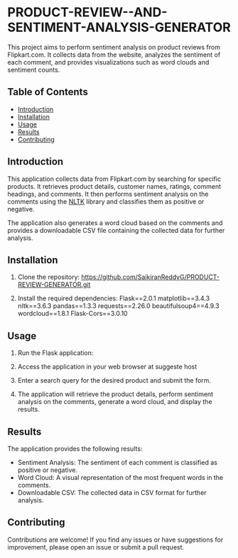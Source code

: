 # PRODUCT-REVIEW--AND-SENTIMENT-ANALYSIS-GENERATOR

This project aims to perform sentiment analysis on product reviews from Flipkart.com. It collects data from the website, analyzes the sentiment of each comment, and provides visualizations such as word clouds and sentiment counts.

## Table of Contents
- [Introduction](#introduction)
- [Installation](#installation)
- [Usage](#usage)
- [Results](#results)
- [Contributing](#contributing)


## Introduction

This application collects data from Flipkart.com by searching for specific products. It retrieves product details, customer names, ratings, comment headings, and comments. It then performs sentiment analysis on the comments using the [NLTK](https://www.nltk.org/) library and classifies them as positive or negative.

The application also generates a word cloud based on the comments and provides a downloadable CSV file containing the collected data for further analysis.

## Installation

1. Clone the repository:
https://github.com/SaikiranReddyG/PRODUCT-REVIEW-GENERATOR.git

2. Install the required dependencies:
Flask==2.0.1
matplotlib==3.4.3
nltk==3.6.3
pandas==1.3.3
requests==2.26.0
beautifulsoup4==4.9.3
wordcloud==1.8.1
Flask-Cors==3.0.10

## Usage

1. Run the Flask application:

2. Access the application in your web browser at suggeste host
3. Enter a search query for the desired product and submit the form.
4. The application will retrieve the product details, perform sentiment analysis on the comments, generate a word cloud, and display the results.

## Results

The application provides the following results:

- Sentiment Analysis: The sentiment of each comment is classified as positive or negative.
- Word Cloud: A visual representation of the most frequent words in the comments.
- Downloadable CSV: The collected data in CSV format for further analysis.

## Contributing

Contributions are welcome! If you find any issues or have suggestions for improvement, please open an issue or submit a pull request.






